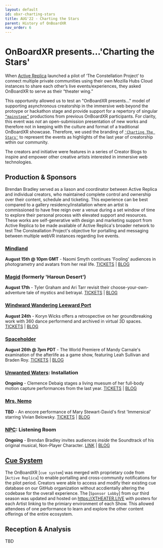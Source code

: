 ```yaml
---
layout: default
id: obxr-charting-stars
title: AUG'22 - Charting the Stars
parent: History of OnBoardXR
nav_order: 6
---
```


# OnBoardXR presents...'Charting the Stars'
When [Active Replica](./active-replica.md) launched a pilot of ‘The Constellation Project’ to connect multiple private communities using their own Mozilla Hubs Cloud instances to share each other’s live events/experiences, they asked OnBoardXR to serve as their “theater wing.” 

This opportunity allowed us to test an "OnBoardXR presents..." model of supporting asynchronous creatorship in the immersive web beyond the protoype or hackathon stage and provide support for a repertory of singular [`“mainstage”`]() productions from previous OnBoardXR participants. For clarity, this event was *not* an open-submission presentation of new works and therefore not in keeping with the culture and format of a traditional OnBoardXR showcase. Therefore, we used the branding of [`'Charting The Stars'`]() to represent the events as highlights of the last year of creatorship wthin our community.

The creators and initiative were features in a series of Creator Blogs to inspire and empower other creative artists interested in immersive web technologies. 

## Production & Sponsors
Brendan Bradley served as a liason and coordinator between Active Replica and individual creators, who maintained complete control and ownership over their content, schedule and ticketing. This experience can be best compared to a gallery residency/installation where an artist is commissioned to have free reign over a venue during a set window of time to explore their personal process with elevated support and resources. These works are self-generative with design and marketing support from Active Replica to be made available of Active Replica's broader network to test The Consteallation Project's objective for portalling and messaging between multiple webVR instances regarding live events. 

### [Mindland](./naomi-smyth.md)
**August 15th @ 10pm GMT** - Naomi Smyth continues 'Fooling' audiences in photogrametry and avatars from her real life. [TICKETS](https://www.eventbrite.co.uk/e/mindland-improvised-solo-performance-in-vr-tickets-393961117307) | [BLOG]()
### [Magid](./active-replica.md) (formerly 'Haroun Desert')
**August 17th** - Tyler Graham and Ari Tarr revisit their choose-your-own-adventure tale of mystics and betrayal. [TICKETS](https://www.eventbrite.com/e/magid-tickets-396319691867) | [BLOG]()
### [Windward Wandering Leeward Port](./koryn-wicks.md)
**August 24th** - Koryn Wicks offers a retrospective on her groundbreaking work with 360 dance performend and archived in virtual 3D spaces. [TICKETS](https://https//tinyurl.com/leewardport) | [BLOG]()
### [Spaceholder](./mandy-carnales.md)
**August 26th @ 7pm PDT** - The World Premiere of Mandy Carnale's examination of the afterlife as a game show, featuring Leah Sullivan and Braden Roy. [TICKETS](https://www.eventbrite.com/e/spaceholder-a-live-xr-performance-tickets-394658202307) | [BLOG]()
### [Unwanted Waters](./unwired-dance.md): Installation
**Ongoing** - Clemence Debaig stages a living muesum of her full-body motion capture performances from the last year. [TICKETS]() | [BLOG]()
### [Mrs. Nemo](./mrs-nemo.md)
**TBD** - An encore performance of Mary Stewart-David's first 'Immersical' starring Vivian Belowsky. [TICKETS]() | [BLOG]()
### [NPC](./non-player-character.md): Listening Room
**Ongoing** - Brendan Bradley invites audiences *inside* the Soundtrack of his original musical, Non-Player Character. [LINK]() | [BLOG]()

## [Cue System](./glossary-cue-system.md)
The OnBoardXR [`cue system`] was merged with proprietary code from [`Active Replica`] to enable portalling and cross-community notifications for the pilot period. Creators were able to access and modify their existing cue database on our GitHub organization without accdientally altering the codebase for the overall experience. The [`Sponsor Lobby`] from our third season was updated and hosted on https://XTHEATER.LIVE with posters for each Artist linking to the primiary environment of each Show. This allowed attendees of one performance to learn and explore the other content offerings of the entire ecosystem. 

## Reception & Analysis
TBD
